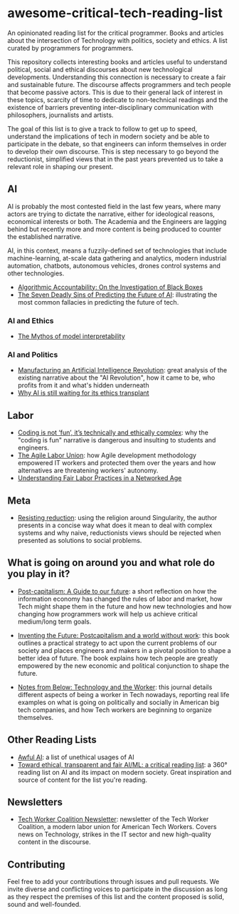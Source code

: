 # awesome-critical-tech-reading-list
An opinionated reading list for the critical programmer. Books and articles about the intersection of Technology with politics, society and ethics. A list curated by programmers for programmers.

This repository collects interesting books and articles useful to understand political, social and ethical discourses about new technological developments. Understanding this connection is necessary to create a fair and sustainable future. The discourse affects programmers and tech people that become passive actors. This is due to their general lack of interest in these topics, scarcity of time to dedicate to non-technical readings and the existence of barriers preventing inter-disciplinary communication with philosophers, journalists and artists. 

The goal of this list is to give a track to follow to get up to speed, understand the implications of tech in modern society and be able to participate in the debate, so that engineers can inform themselves in order to develop their own discourse. This is step necessary to go beyond the reductionist, simplified views that in the past years prevented us to take a relevant role in shaping our present. 


## AI

AI is probably the most contested field in the last few years, where many actors are trying to dictate the narrative, either for ideological reasons, economical interests or both. The Academia and the Engineers are lagging behind but recently more and more content is being produced to counter the established narrative. 

AI, in this context, means a fuzzily-defined set of technologies that include machine-learning, at-scale data gathering and analytics, modern industrial automation, chatbots, autonomous vehicles, drones control systems and other technologies.

* [Algorithmic Accountability: On the Investigation of Black Boxes](https://towcenter.org/research/algorithmic-accountability-on-the-investigation-of-black-boxes-2/)
* [The Seven Deadly Sins of Predicting the Future of AI](http://rodneybrooks.com/the-seven-deadly-sins-of-predicting-the-future-of-ai/): illustrating the most common fallacies in predicting the future of tech.

### AI and Ethics
* [The Mythos of model interpretability](https://arxiv.org/pdf/1606.03490.pdf)
### AI and Politics
* [Manufacturing an Artificial Intelligence Revolution](https://papers.ssrn.com/sol3/papers.cfm?abstract_id=3078224): great analysis of the existing narrative about the "AI Revolution", how it came to be, who profits from it and what's hidden underneath
* [Why AI is still waiting for its ethics transplant](https://www.wired.com/story/why-ai-is-still-waiting-for-its-ethics-transplant/)

## Labor

* [Coding is not ‘fun’, it’s technically and ethically complex](https://aeon.co/ideas/coding-is-not-fun-it-s-technically-and-ethically-complex): why the "coding is fun" narrative is dangerous and insulting to students and engineers.
* [The Agile Labor Union](http://www.metareader.org/post/agile-labor-union.html): how Agile development methodology empowered IT workers and protected them over the years and how alternatives are threatening workers' autonomy.
* [Understanding Fair Labor Practices in a Networked Age](https://datasociety.net/pubs/fow/FairLabor.pdf)


## Meta
* [Resisting reduction](https://jods.mitpress.mit.edu/pub/resisting-reduction): using the religion around Singularity, the author presents in a concise way what does it mean to deal with complex systems and why naive, reductionists views should be rejected when presented as solutions to social problems.

## What is going on around you and what role do you play in it?

* [Post-capitalism: A Guide to our future](https://en.wikipedia.org/wiki/PostCapitalism:_A_Guide_to_Our_Future): a short reflection on how the information economy has changed the rules of labor and market, how Tech might shape them in the future and how new technologies and how changing how programmers work will help us achieve critical medium/long term goals.

* [Inventing the Future: Postcapitalism and a world without work](https://en.wikipedia.org/wiki/Inventing_the_Future:_Postcapitalism_and_a_World_Without_Work): this book outlines a practical strategy to act upon the current problems of our society and places engineers and makers in a pivotal position to shape a better idea of future. The book explains how tech people are greatly empowered by the new economic and political conjunction to shape the future.

* [Notes from Below: Technology and the Worker](https://notesfrombelow.org/article/technology-and-the-worker): this journal details different aspects of being a worker in Tech nowadays, reporting real life examples on what is going on politically and socially in American big tech companies, and how Tech workers are beginning to organize themselves. 

## Other Reading Lists

* [Awful AI](https://github.com/daviddao/awful-ai): a list of unethical usages of AI
* [Toward ethical, transparent and fair AI/ML: a critical reading list](https://medium.com/@eirinimalliaraki/toward-ethical-transparent-and-fair-ai-ml-a-critical-reading-list-d950e70a70ea): a 360° reading list on AI and its impact on modern society. Great inspiration and source of content for the list you're reading.

## Newsletters
* [Tech Worker Coalition Newsletter](https://techworkerscoalition.us11.list-manage.com/subscribe?u=194e57c175176cfd13007a197&id=7cb85d276a): newsletter of the Tech Worker Coalition, a modern labor union for American Tech Workers. Covers news on Technology, strikes in the IT sector and new high-quality content in the discourse.

## Contributing

Feel free to add your contributions through issues and pull requests. We invite diverse and conflicting voices to participate in the discussion as long as they respect the premises of this list and the content proposed is solid, sound and well-founded.
